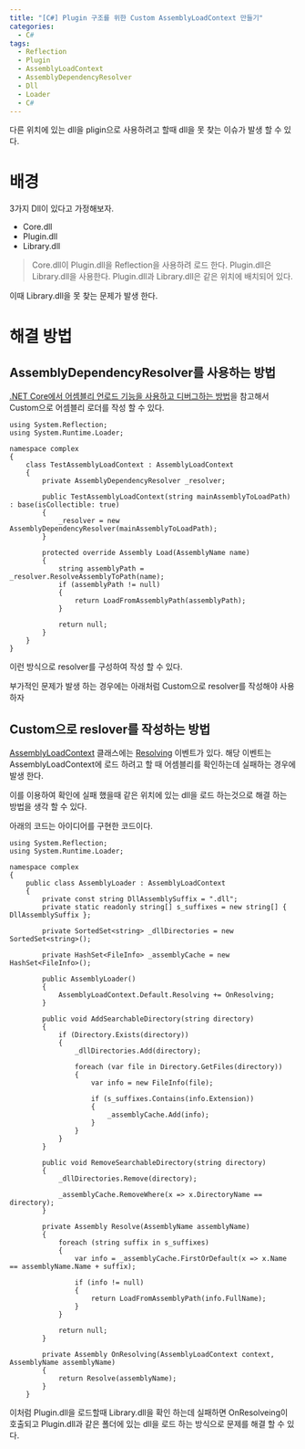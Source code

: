 ```yaml
---
title: "[C#] Plugin 구조를 위한 Custom AssemblyLoadContext 만들기"
categories:
  - C#
tags:
  - Reflection
  - Plugin
  - AssemblyLoadContext
  - AssemblyDependencyResolver
  - Dll
  - Loader
  - C#
---
```


다른 위치에 있는 dll을 pligin으로 사용하려고 할때 dll을 못 찾는 이슈가 발생 할 수 있다.

# 배경
3가지 Dll이 있다고 가정해보자.

* Core.dll
* Plugin.dll
* Library.dll

> Core.dll이 Plugin.dll을 Reflection을 사용하려 로드 한다.
> Plugin.dll은 Library.dll을 사용한다. Plugin.dll과 Library.dll은 같은 위치에 배치되어 있다.

이때 Library.dll을 못 찾는 문제가 발생 한다.

# 해결 방법

## AssemblyDependencyResolver를 사용하는 방법

[.NET Core에서 어셈블리 언로드 기능을 사용하고 디버그하는 방법](https://docs.microsoft.com/ko-kr/dotnet/standard/assembly/unloadability)을 참고해서 Custom으로 어셈블리 로더를 작성 할 수 있다.

```CSharp
using System.Reflection;
using System.Runtime.Loader;

namespace complex
{
    class TestAssemblyLoadContext : AssemblyLoadContext
    {
        private AssemblyDependencyResolver _resolver;

        public TestAssemblyLoadContext(string mainAssemblyToLoadPath) : base(isCollectible: true)
        {
            _resolver = new AssemblyDependencyResolver(mainAssemblyToLoadPath);
        }

        protected override Assembly Load(AssemblyName name)
        {
            string assemblyPath = _resolver.ResolveAssemblyToPath(name);
            if (assemblyPath != null)
            {
                return LoadFromAssemblyPath(assemblyPath);
            }

            return null;
        }
    }
}
```

이런 방식으로 resolver를 구성하여 작성 할 수 있다.

부가적인 문제가 발생 하는 경우에는 아래처럼 Custom으로 resolver를 작성해야 사용하자

## Custom으로 reslover를 작성하는 방법

[AssemblyLoadContext](https://docs.microsoft.com/ko-kr/dotnet/api/system.runtime.loader.assemblyloadcontext) 클래스에는 [Resolving](https://docs.microsoft.com/ko-kr/dotnet/api/system.runtime.loader.assemblyloadcontext.resolving) 이벤트가 있다. 해당 이벤트는 AssemblyLoadContext에 로드 하려고 할 때 어셈블리를 확인하는데 실패하는 경우에 발생 한다.

이를 이용하여 확인에 실패 했을때 같은 위치에 있는 dll을 로드 하는것으로 해결 하는 방법을 생각 할 수 있다.

아래의 코드는 아이디어를 구현한 코드이다.

```CSharp
using System.Reflection;
using System.Runtime.Loader;

namespace complex
{
    public class AssemblyLoader : AssemblyLoadContext
    {
        private const string DllAssemblySuffix = ".dll";
        private static readonly string[] s_suffixes = new string[] {  DllAssemblySuffix };

        private SortedSet<string> _dllDirectories = new SortedSet<string>();

        private HashSet<FileInfo> _assemblyCache = new HashSet<FileInfo>();

        public AssemblyLoader()
        {
            AssemblyLoadContext.Default.Resolving += OnResolving;
        }

        public void AddSearchableDirectory(string directory)
        {
            if (Directory.Exists(directory))
            {
                _dllDirectories.Add(directory);

                foreach (var file in Directory.GetFiles(directory))
                {
                    var info = new FileInfo(file);

                    if (s_suffixes.Contains(info.Extension))
                    {
                        _assemblyCache.Add(info);
                    }
                }
            }
        }

        public void RemoveSearchableDirectory(string directory)
        {
            _dllDirectories.Remove(directory);

            _assemblyCache.RemoveWhere(x => x.DirectoryName == directory);
        }

        private Assembly Resolve(AssemblyName assemblyName)
        {
            foreach (string suffix in s_suffixes)
            {
                var info = _assemblyCache.FirstOrDefault(x => x.Name == assemblyName.Name + suffix);

                if (info != null)
                {
                    return LoadFromAssemblyPath(info.FullName);
                }
            }

            return null;
        }

        private Assembly OnResolving(AssemblyLoadContext context, AssemblyName assemblyName)
        {
            return Resolve(assemblyName);
        }
    }
```

이처럼 Plugin.dll을 로드할때 Library.dll을 확인 하는데 실패하면 OnResolveing이 호출되고 Plugin.dll과 같은 폴더에 있는 dll을 로드 하는 방식으로 문제를 해결 할 수 있다.
